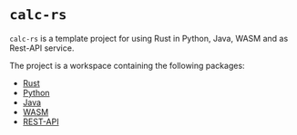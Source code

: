 # `calc-rs`

`calc-rs` is a template project for using Rust in Python, Java, WASM and as Rest-API service.

The project is a workspace containing the following packages:

- [Rust](calclib/README.md)
- [Python](pycalclib/README.md)
- [Java](java/README.md)
- [WASM](wasmcalc/README.md)
- [REST-API](calcserver/README.md)
